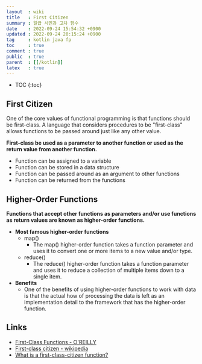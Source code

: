 ```yaml
---
layout  : wiki
title   : First Citizen
summary : 일급 시민과 고차 함수
date    : 2022-09-24 15:54:32 +0900
updated : 2022-09-24 20:15:24 +0900
tag     : kotlin java fp
toc     : true
comment : true
public  : true
parent  : [[/kotlin]]
latex   : true
---
```

* TOC
{:toc}

## First Citizen

One of the core values of functional programming is that functions should be first-class. A language that considers procedures to be "first-class" allows functions to be passed around just like any other value.

__First-class be used as a parameter to another function or used as the return value from another function.__

- Function can be assigned to a variable
- Function can be stored in a data structure
- Function can be passed around as an argument to other functions
- Function can be returned from the functions

## Higher-Order Functions

__Functions that accept other functions as parameters and/or use functions as return values are known as higher-order functions.__ 

- __Most famous higher-order functions__
  - map()
    - The map() higher-order function takes a function parameter and uses it to convert one or more items to a new value and/or type.
  - reduce()
    - The reduce() higher-order function takes a function parameter and uses it to reduce a collection of multiple items down to a single item.
- __Benefits__
  - One of the benefits of using higher-order functions to work with data is that the actual how of processing the data is left as an implementation detail to the framework that has the higher-order function.

## Links

- [First-Class Functions - O'REILLY](https://www.oreilly.com/library/view/learning-scala/9781449368814/ch05.html#:%7E:text=A%20first%2Dclass%20function%20may,return%20value%20from%20another%20function.)
- [First-class citizen - wikipedia](https://en.wikipedia.org/wiki/First-class_citizen)
- [What is a first-class-citizen function?](https://stackoverflow.com/questions/5178068/what-is-a-first-class-citizen-function)
